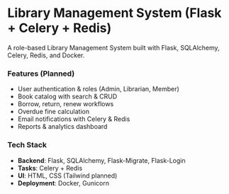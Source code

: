 # Library Management System (Flask + Celery + Redis)

A role-based Library Management System built with Flask, SQLAlchemy, Celery, Redis, and Docker.

### Features (Planned)
- User authentication & roles (Admin, Librarian, Member)
- Book catalog with search & CRUD
- Borrow, return, renew workflows
- Overdue fine calculation
- Email notifications with Celery & Redis
- Reports & analytics dashboard

### Tech Stack
- **Backend**: Flask, SQLAlchemy, Flask-Migrate, Flask-Login
- **Tasks**: Celery + Redis
- **UI**: HTML, CSS (Tailwind planned)
- **Deployment**: Docker, Gunicorn